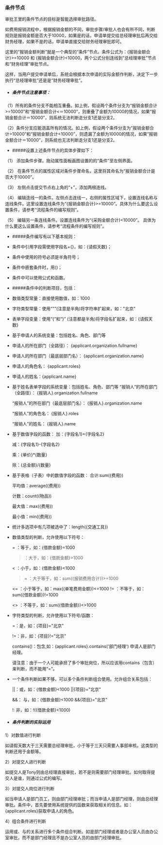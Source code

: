 ### 条件节点


审批王里的条件节点的目标是智能选择审批路径。

如费用报销流程中，根据报销金额的不同，审批步骤/审批人也会有所不同，判断规则是报销金额是否大于10000，如果是的话，申请单提交给总经理审批后再交给财务经理，如果不是的话，申请单直接交给财务经理审批即可。

这里的“报销金额判断”就是一个典型的“条件”节点。条件公式为：{报销金额合计}>=10000 和 {报销金额合计}<10000，两个公式分别连线到“总经理审批”节点和“财务经理”审批节点。

这样，当用户提交申请单后，系统会根据本次申请的实际金额作判断，决定下一步执行“总经理审批”还是是“财务经理审批”。

- ##### 条件节点注意事项：

（1）所有的条件分支不能相互重叠。如上例，假设两个条件分支为“报销金额合计>=10000”和“报销金额合计<＝10000”，则重叠了金额为10000的情况，如果“报销金额合计＝10000”，则系统无法判断走分支1还是分支2。

（2）条件分支应能涵盖所有的情况。如上例，假设两个条件分支为“报销金额合计>10000”和“报销金额合计<10000”，则遗漏了金额为10000的情况，如果“报销金额合计＝10000”，则系统也无法判断走分支1还是分支2。

- #####设置上述条件节点的具体步骤如下：

（1）   添加条件步骤。拖动属性面板画图设置的的“条件”至左侧界面。

（2）   在条件节点的属性区域对条件步骤命名，这里将其命名为“报销金额合计是否大于10000”。

（3）   左侧点击提交节点右上角的“+”，添加两根连线。

（4）   编辑连线一的条件。左侧点击连线一，右侧的属性区域下，设置连线名称与连线条件。这里设置连线条件为“{报销金额合计}>=10000”。具体为什么要这么设置条件，请参考“流程条件的编写规则”。

（5）   编辑另一条连线条件。设置连线条件为“{采购金额合计}<10000”。 具体为什么要这么设置条件，请参考“流程条件的编写规则”。

- #####条件编写有以下基本规则：

- 条件中引用字段需使用字段名+{}，如：{请假天数}；
- 条件中使用的符号必须是半角符号；
- 条件中嵌套条件时，用()；
- 条件中可以使用公式和函数。
 
- #####条件中的判断项目，包括：

- 数值类型常量：直接使用数值，如：1000
- 字符类型常量：使用“"”(注意是半角)将字符串扩起来，如："北京"
- 表单字段变量：使用“{”和“}” (注意都是半角)将字段名扩起来，如：{请假天数}
- 基于申请人的系统变量：包括姓名、角色、部门等
- 申请人的所在部门（全路径）： {applicant.organization.fullname}
- 申请人的所在部门（最底层部门名）： {applicant.organization.name}
- 申请人的角色名： {applicant.roles} 
- 申请人的姓名：{applicant.name} 
- 基于姓名表单字段的系统变量：包括姓名、角色、部门等
“报销人”的所在部门（全路径）： {报销人}.organization.fullname 

  “报销人”的所在部门（最底层部门名）： {报销人}.organization.name 
  
  “报销人”的角色名： {报销人}.roles
  
  “报销人”的姓名： {报销人}.name
- 基于数值字段的函数：
  加：{字段名1}+{字段名2}

  减：{字段名1}-{字段名2}

  乘：{单价}*{数量}

  除：{总金额}/{数量}
- 基于表格（子表）中的数值字段的函数：
  合计:sum({费用})
  
  平均值：average({费用})

  计数：count({物品})

  最大值：max({费用})

  最小值：min({费用})
- 统计多选项中有几项被选中了：length({交通工具})
 
- 数值类型的判断，允许使用以下符号：

  = ：等于，如：{借款金额}=1000

  > ：大于，如：{借款金额}>1000

  < ：小于，如：{借款金额}<1000

  >= ：大于等于，如：sum({报销费用合计})>=1000

  <= ：小于等于，如：max({单笔费用金额})<=1000
!= ：不等于，如：sum({借款金额})!=1000

  <> ：不等于，如：sum({借款金额})<>1000

- 字符类型的判断，允许使用以下符号/函数：

  =：是，如：{项目}="北京"
  
  !=：非，如：{项目}!="北京"

  contains()：包含,如：{applicant.roles}.contains('部门经理') 申请人是部门经理。
  
  请注意：由于一个人可能承担了多个审批岗位，所以应该用contains（包含）来判断，而不能用“=”。
 
- 一个条件判断如果不够，可以多个条件判断组合使用。允许组合关系包括：

  ||：或，如：{借款金额}<1000 ||{项目}="北京"

  &&： 与，如：{借款金额}<1000 &&{项目}="北京"

  !:  非，如：!({借款金额}<1000)
 

- ##### 条件判断的实际运用

1）对数值进行判断

如请假天数大于三天需要总经理审批，小于等于三天只需要人事部审核。这类型的判断还用于金额等。

2）对提交人进行判断

如提交人是Tony则由总经理直接审批，若不是则需要部门经理审批。如何取得提交人是谁，则通过公式的编写。

3）对提交人岗位进行判断

如当申请人是部门员工，则由部门经理审批；而当申请人是部门经理，则由总经理审批。条件中，首先要使用系统提供的函数来获取相关的信息。如：{applicant.roles}获取申请人的角色。

4）组合条件进行判断

运用或、与的关系进行多个条件组合判断。如是部门经理或者是办公室人员由办公室审批，而不是部门经理且不是办公室人员的由部门经理审批。

